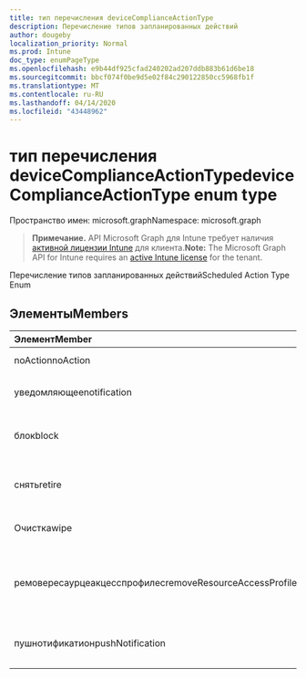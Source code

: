 ```yaml
---
title: тип перечисления deviceComplianceActionType
description: Перечисление типов запланированных действий
author: dougeby
localization_priority: Normal
ms.prod: Intune
doc_type: enumPageType
ms.openlocfilehash: e9b44df925cfad240202ad207ddb883b61d6be18
ms.sourcegitcommit: bbcf074f0be9d5e02f84c290122850cc5968fb1f
ms.translationtype: MT
ms.contentlocale: ru-RU
ms.lasthandoff: 04/14/2020
ms.locfileid: "43448962"
---
```

# <a name="devicecomplianceactiontype-enum-type"></a><span data-ttu-id="92887-103">тип перечисления deviceComplianceActionType</span><span class="sxs-lookup"><span data-stu-id="92887-103">deviceComplianceActionType enum type</span></span>

<span data-ttu-id="92887-104">Пространство имен: microsoft.graph</span><span class="sxs-lookup"><span data-stu-id="92887-104">Namespace: microsoft.graph</span></span>

> <span data-ttu-id="92887-105">**Примечание.** API Microsoft Graph для Intune требует наличия [активной лицензии Intune](https://go.microsoft.com/fwlink/?linkid=839381) для клиента.</span><span class="sxs-lookup"><span data-stu-id="92887-105">**Note:** The Microsoft Graph API for Intune requires an [active Intune license](https://go.microsoft.com/fwlink/?linkid=839381) for the tenant.</span></span>

<span data-ttu-id="92887-106">Перечисление типов запланированных действий</span><span class="sxs-lookup"><span data-stu-id="92887-106">Scheduled Action Type Enum</span></span>

## <a name="members"></a><span data-ttu-id="92887-107">Элементы</span><span class="sxs-lookup"><span data-stu-id="92887-107">Members</span></span>
|<span data-ttu-id="92887-108">Элемент</span><span class="sxs-lookup"><span data-stu-id="92887-108">Member</span></span>|<span data-ttu-id="92887-109">Значение</span><span class="sxs-lookup"><span data-stu-id="92887-109">Value</span></span>|<span data-ttu-id="92887-110">Описание</span><span class="sxs-lookup"><span data-stu-id="92887-110">Description</span></span>|
|:---|:---|:---|
|<span data-ttu-id="92887-111">noAction</span><span class="sxs-lookup"><span data-stu-id="92887-111">noAction</span></span>|<span data-ttu-id="92887-112">нуль</span><span class="sxs-lookup"><span data-stu-id="92887-112">0</span></span>|<span data-ttu-id="92887-113">Без действий</span><span class="sxs-lookup"><span data-stu-id="92887-113">No Action</span></span>|
|<span data-ttu-id="92887-114">уведомляющее</span><span class="sxs-lookup"><span data-stu-id="92887-114">notification</span></span>|<span data-ttu-id="92887-115">1,1</span><span class="sxs-lookup"><span data-stu-id="92887-115">1</span></span>|<span data-ttu-id="92887-116">Уведомление об отправке</span><span class="sxs-lookup"><span data-stu-id="92887-116">Send Notification</span></span>|
|<span data-ttu-id="92887-117">блок</span><span class="sxs-lookup"><span data-stu-id="92887-117">block</span></span>|<span data-ttu-id="92887-118">2</span><span class="sxs-lookup"><span data-stu-id="92887-118">2</span></span>|<span data-ttu-id="92887-119">Блокировка устройства в AAD</span><span class="sxs-lookup"><span data-stu-id="92887-119">Block the device in AAD</span></span>|
|<span data-ttu-id="92887-120">снять</span><span class="sxs-lookup"><span data-stu-id="92887-120">retire</span></span>|<span data-ttu-id="92887-121">4</span><span class="sxs-lookup"><span data-stu-id="92887-121">3</span></span>|<span data-ttu-id="92887-122">Прекращение использования устройства</span><span class="sxs-lookup"><span data-stu-id="92887-122">Retire the device</span></span>|
|<span data-ttu-id="92887-123">Очистка</span><span class="sxs-lookup"><span data-stu-id="92887-123">wipe</span></span>|<span data-ttu-id="92887-124">4 </span><span class="sxs-lookup"><span data-stu-id="92887-124">4</span></span>|<span data-ttu-id="92887-125">Очистка устройства</span><span class="sxs-lookup"><span data-stu-id="92887-125">Wipe the device</span></span>|
|<span data-ttu-id="92887-126">ремовересаурцеакцесспрофилес</span><span class="sxs-lookup"><span data-stu-id="92887-126">removeResourceAccessProfiles</span></span>|<span data-ttu-id="92887-127">5 </span><span class="sxs-lookup"><span data-stu-id="92887-127">5</span></span>|<span data-ttu-id="92887-128">Удаление профилей доступа к ресурсам с устройства</span><span class="sxs-lookup"><span data-stu-id="92887-128">Remove Resource Access Profiles from the device</span></span>|
|<span data-ttu-id="92887-129">пушнотификатион</span><span class="sxs-lookup"><span data-stu-id="92887-129">pushNotification</span></span>|<span data-ttu-id="92887-130">9 </span><span class="sxs-lookup"><span data-stu-id="92887-130">9</span></span>|<span data-ttu-id="92887-131">Отправка push-уведомления на устройство</span><span class="sxs-lookup"><span data-stu-id="92887-131">Send push notification to device</span></span>|







